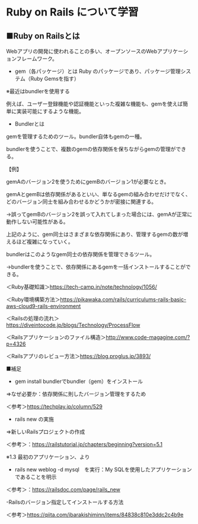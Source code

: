 # Ruby on Rails について学習
## ■Ruby on Railsとは
Webアプリの開発に使われることの多い、オープンソースのWebアプリケーションフレームワーク。


- gem（各パッケージ）とは
Ruby のパッケージであり、パッケージ管理システム（Ruby Gemsを指す）

※最近はbundlerを使用する

例えば、ユーザー登録機能や認証機能といった複雑な機能も、gemを使えば簡単に実装可能にするような機能。

- Bundlerとは

gemを管理するためのツール。bundler自体もgemの一種。

bundlerを使うことで、複数のgemの依存関係を保ちながらgemの管理ができる。

【例】

gemAのバージョン2を使うためにgemBのバージョン1が必要なとき。

gemAとgemBは依存関係があるといい、単なるgemの組み合わせだけでなく、どのバージョン同士を組み合わせるかどうかが密接に関連する。

→誤ってgemBのバージョン2を誤って入れてしまった場合には、gemAが正常に動作しない可能性がある。

上記のように、gem同士はさまざまな依存関係にあり、管理するgemの数が増えるほど複雑になっていく。

bundlerはこのようなgem同士の依存関係を管理できるツール。

→bundlerを使うことで、依存関係にあるgemを一括インストールすることができる。


＜Ruby基礎知識＞https://tech-camp.in/note/technology/1056/

＜Ruby環境構築方法＞https://pikawaka.com/rails/curriculums-rails-basic-aws-cloud9-rails-environment

＜Railsの処理の流れ＞https://diveintocode.jp/blogs/Technology/ProcessFlow

＜Railsアプリケーションのファイル構造＞http://www.code-magagine.com/?p=4326

＜Railsアプリのレビュー方法＞https://blog.proglus.jp/3893/

■補足

- gem install bundlerでbundler（gem）をインストール

⇒なぜ必要か：依存関係に則したバージョン管理をするため

＜参考＞https://techplay.jp/column/529


- rails new の実施

⇒新しいRailsプロジェクトの作成

＜参考＞：https://railstutorial.jp/chapters/beginning?version=5.1

※1.3 最初のアプリケーション、より


- rails new weblog -d mysql　を実行：My SQLを使用したアプリケーションであることを明示

＜参考＞：https://railsdoc.com/page/rails_new

-Railsのバージョン指定してインストールする方法

＜参考＞https://qiita.com/ibarakishiminn/items/84838c810e3ddc2c4b9e
